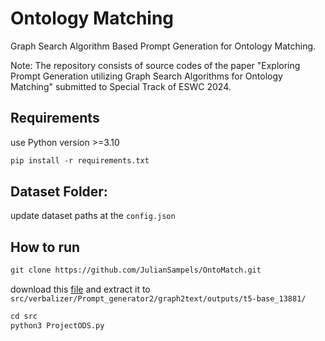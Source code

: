 # Ontology Matching
Graph Search Algorithm Based Prompt Generation for Ontology Matching.

Note: The repository consists of source codes of the paper "Exploring  Prompt Generation utilizing Graph Search Algorithms for Ontology Matching" submitted to Special Track of ESWC 2024.
## Requirements
use Python version >=3.10
```xml
pip install -r requirements.txt
```
## Dataset Folder:
update dataset paths at the ```config.json```

## How to run
```xml
git clone https://github.com/JulianSampels/OntoMatch.git
```

download this [file](https://emckclac-my.sharepoint.com/:u:/g/personal/k20036346_kcl_ac_uk/EbL1yTauXtpEqs4Izc97WNIBhumczrDGTNQb47uYGzXqsg?e=I9B5pR) and extract it to `src/verbalizer/Prompt_generator2/graph2text/outputs/t5-base_13881/`
```python
cd src
python3 ProjectODS.py

```
